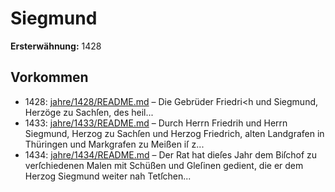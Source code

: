 # Siegmund

**Ersterwähnung:** 1428

## Vorkommen
- 1428: [jahre/1428/README.md](../jahre/1428/README.md) – Die Gebrüder Friedri<h und Siegmund, Herzöge zu
Sachſen, des heil...
- 1433: [jahre/1433/README.md](../jahre/1433/README.md) – Durch Herrn Friedrih und Herrn Siegmund, Herzog
zu Sachſen und Herzog Friedrich, alten Landgrafen in
Thüringen und Markgrafen zu Meißen iſ z...
- 1434: [jahre/1434/README.md](../jahre/1434/README.md) – Der Rat hat dieſes Jahr dem Biſchof zu verſchiedenen
Malen mit Schüßen und Gleſinen gedient, die er dem
Herzog Siegmund weiter nah Tetſchen...
